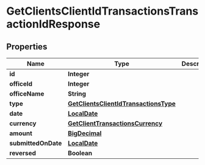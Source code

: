 
# GetClientsClientIdTransactionsTransactionIdResponse

## Properties
Name | Type | Description | Notes
------------ | ------------- | ------------- | -------------
**id** | **Integer** |  |  [optional]
**officeId** | **Integer** |  |  [optional]
**officeName** | **String** |  |  [optional]
**type** | [**GetClientsClientIdTransactionsType**](GetClientsClientIdTransactionsType.md) |  |  [optional]
**date** | [**LocalDate**](LocalDate.md) |  |  [optional]
**currency** | [**GetClientTransactionsCurrency**](GetClientTransactionsCurrency.md) |  |  [optional]
**amount** | [**BigDecimal**](BigDecimal.md) |  |  [optional]
**submittedOnDate** | [**LocalDate**](LocalDate.md) |  |  [optional]
**reversed** | **Boolean** |  |  [optional]



